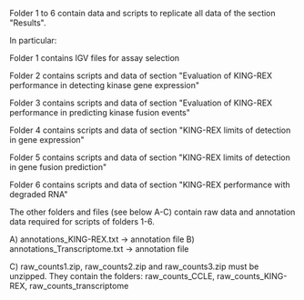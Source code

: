 Folder 1 to 6 contain data and scripts to replicate all data of  the section "Results".

In particular:

Folder 1 contains IGV files for assay selection

Folder 2 contains scripts and data of section "Evaluation of KING-REX performance in detecting kinase gene expression"

Folder 3 contains scripts and data of section "Evaluation of KING-REX performance in predicting kinase fusion events"

Folder 4 contains scripts and data of section "KING-REX limits of detection in gene expression"

Folder 5 contains scripts and data of section "KING-REX limits of detection in gene fusion prediction"

Folder 6 contains scripts and data of section "KING-REX performance with degraded RNA"


The other folders  and files (see below A-C) contain raw data and annotation data required for scripts of folders 1-6.

A) annotations_KING-REX.txt -> annotation file
B) annotations_Transcriptome.txt -> annotation file

C) raw_counts1.zip, raw_counts2.zip and raw_counts3.zip must be unzipped.
They contain the folders:
	raw_counts_CCLE,
	raw_counts_KING-REX,
	raw_counts_transcriptome

